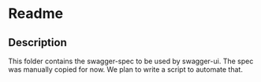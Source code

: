 # Readme

## Description
This folder contains the swagger-spec to be used by swagger-ui.
The spec was manually copied for now. We plan to write a script to automate that.
